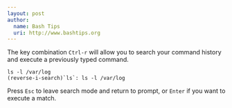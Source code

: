 ```yaml
---
layout: post
author:
  name: Bash Tips
  uri: http://www.bashtips.org
---
```

The key combination `Ctrl-r` will allow you to search your command history and execute a previously typed command.

    ls -l /var/log
    (reverse-i-search)`ls`: ls -l /var/log

Press `Esc` to leave search mode and return to prompt, or `Enter` if you want to execute a match.

